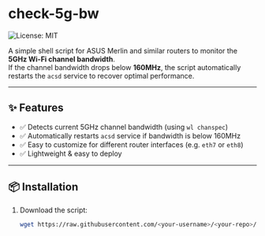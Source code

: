 # check-5g-bw

![License: MIT](https://img.shields.io/badge/License-MIT-green.svg)

A simple shell script for ASUS Merlin and similar routers to monitor the **5GHz Wi-Fi channel bandwidth**.  
If the channel bandwidth drops below **160MHz**, the script automatically restarts the `acsd` service to recover optimal performance.  

---

## ✨ Features
- ✅ Detects current 5GHz channel bandwidth (using `wl chanspec`)
- ✅ Automatically restarts `acsd` service if bandwidth is below 160MHz
- ✅ Easy to customize for different router interfaces (e.g. `eth7` or `eth8`)
- ✅ Lightweight & easy to deploy

---

## 📦 Installation
1. Download the script:
   ```bash
   wget https://raw.githubusercontent.com/<your-username>/<your-repo>/main/check_5g_bw.sh -O check_5g_bw.sh
